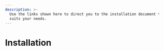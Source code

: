 ```yaml
---
description: >-
  Use the links shown here to direct you to the installation document that best
  suits your needs.
---
```


# Installation

